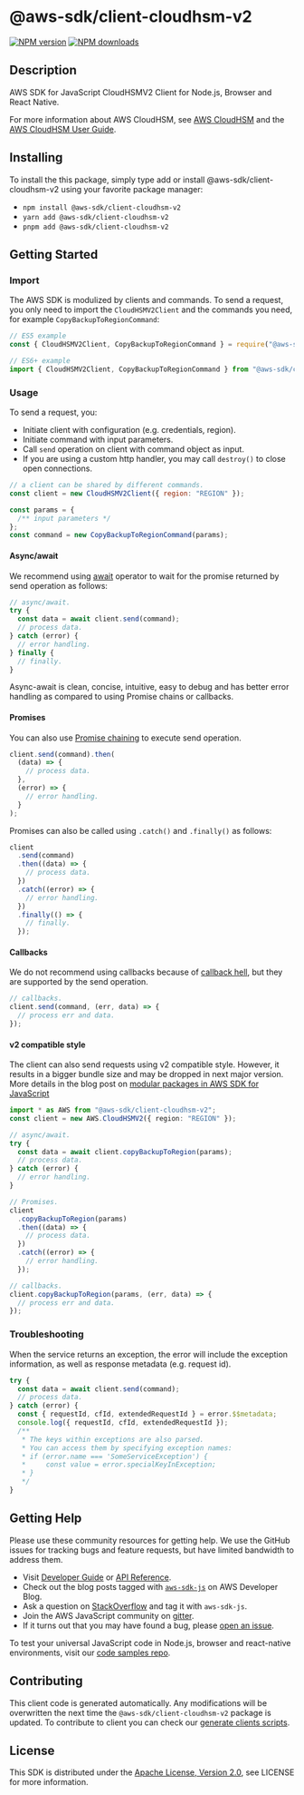 <!-- generated file, do not edit directly -->

# @aws-sdk/client-cloudhsm-v2

[![NPM version](https://img.shields.io/npm/v/@aws-sdk/client-cloudhsm-v2/latest.svg)](https://www.npmjs.com/package/@aws-sdk/client-cloudhsm-v2)
[![NPM downloads](https://img.shields.io/npm/dm/@aws-sdk/client-cloudhsm-v2.svg)](https://www.npmjs.com/package/@aws-sdk/client-cloudhsm-v2)

## Description

AWS SDK for JavaScript CloudHSMV2 Client for Node.js, Browser and React Native.

<p>For more information about AWS CloudHSM, see <a href="http://aws.amazon.com/cloudhsm/">AWS CloudHSM</a> and the <a href="https://docs.aws.amazon.com/cloudhsm/latest/userguide/">AWS
CloudHSM User Guide</a>.</p>

## Installing

To install the this package, simply type add or install @aws-sdk/client-cloudhsm-v2
using your favorite package manager:

- `npm install @aws-sdk/client-cloudhsm-v2`
- `yarn add @aws-sdk/client-cloudhsm-v2`
- `pnpm add @aws-sdk/client-cloudhsm-v2`

## Getting Started

### Import

The AWS SDK is modulized by clients and commands.
To send a request, you only need to import the `CloudHSMV2Client` and
the commands you need, for example `CopyBackupToRegionCommand`:

```js
// ES5 example
const { CloudHSMV2Client, CopyBackupToRegionCommand } = require("@aws-sdk/client-cloudhsm-v2");
```

```ts
// ES6+ example
import { CloudHSMV2Client, CopyBackupToRegionCommand } from "@aws-sdk/client-cloudhsm-v2";
```

### Usage

To send a request, you:

- Initiate client with configuration (e.g. credentials, region).
- Initiate command with input parameters.
- Call `send` operation on client with command object as input.
- If you are using a custom http handler, you may call `destroy()` to close open connections.

```js
// a client can be shared by different commands.
const client = new CloudHSMV2Client({ region: "REGION" });

const params = {
  /** input parameters */
};
const command = new CopyBackupToRegionCommand(params);
```

#### Async/await

We recommend using [await](https://developer.mozilla.org/en-US/docs/Web/JavaScript/Reference/Operators/await)
operator to wait for the promise returned by send operation as follows:

```js
// async/await.
try {
  const data = await client.send(command);
  // process data.
} catch (error) {
  // error handling.
} finally {
  // finally.
}
```

Async-await is clean, concise, intuitive, easy to debug and has better error handling
as compared to using Promise chains or callbacks.

#### Promises

You can also use [Promise chaining](https://developer.mozilla.org/en-US/docs/Web/JavaScript/Guide/Using_promises#chaining)
to execute send operation.

```js
client.send(command).then(
  (data) => {
    // process data.
  },
  (error) => {
    // error handling.
  }
);
```

Promises can also be called using `.catch()` and `.finally()` as follows:

```js
client
  .send(command)
  .then((data) => {
    // process data.
  })
  .catch((error) => {
    // error handling.
  })
  .finally(() => {
    // finally.
  });
```

#### Callbacks

We do not recommend using callbacks because of [callback hell](http://callbackhell.com/),
but they are supported by the send operation.

```js
// callbacks.
client.send(command, (err, data) => {
  // process err and data.
});
```

#### v2 compatible style

The client can also send requests using v2 compatible style.
However, it results in a bigger bundle size and may be dropped in next major version. More details in the blog post
on [modular packages in AWS SDK for JavaScript](https://aws.amazon.com/blogs/developer/modular-packages-in-aws-sdk-for-javascript/)

```ts
import * as AWS from "@aws-sdk/client-cloudhsm-v2";
const client = new AWS.CloudHSMV2({ region: "REGION" });

// async/await.
try {
  const data = await client.copyBackupToRegion(params);
  // process data.
} catch (error) {
  // error handling.
}

// Promises.
client
  .copyBackupToRegion(params)
  .then((data) => {
    // process data.
  })
  .catch((error) => {
    // error handling.
  });

// callbacks.
client.copyBackupToRegion(params, (err, data) => {
  // process err and data.
});
```

### Troubleshooting

When the service returns an exception, the error will include the exception information,
as well as response metadata (e.g. request id).

```js
try {
  const data = await client.send(command);
  // process data.
} catch (error) {
  const { requestId, cfId, extendedRequestId } = error.$$metadata;
  console.log({ requestId, cfId, extendedRequestId });
  /**
   * The keys within exceptions are also parsed.
   * You can access them by specifying exception names:
   * if (error.name === 'SomeServiceException') {
   *     const value = error.specialKeyInException;
   * }
   */
}
```

## Getting Help

Please use these community resources for getting help.
We use the GitHub issues for tracking bugs and feature requests, but have limited bandwidth to address them.

- Visit [Developer Guide](https://docs.aws.amazon.com/sdk-for-javascript/v3/developer-guide/welcome.html)
  or [API Reference](https://docs.aws.amazon.com/AWSJavaScriptSDK/v3/latest/index.html).
- Check out the blog posts tagged with [`aws-sdk-js`](https://aws.amazon.com/blogs/developer/tag/aws-sdk-js/)
  on AWS Developer Blog.
- Ask a question on [StackOverflow](https://stackoverflow.com/questions/tagged/aws-sdk-js) and tag it with `aws-sdk-js`.
- Join the AWS JavaScript community on [gitter](https://gitter.im/aws/aws-sdk-js-v3).
- If it turns out that you may have found a bug, please [open an issue](https://github.com/aws/aws-sdk-js-v3/issues/new/choose).

To test your universal JavaScript code in Node.js, browser and react-native environments,
visit our [code samples repo](https://github.com/aws-samples/aws-sdk-js-tests).

## Contributing

This client code is generated automatically. Any modifications will be overwritten the next time the `@aws-sdk/client-cloudhsm-v2` package is updated.
To contribute to client you can check our [generate clients scripts](https://github.com/aws/aws-sdk-js-v3/tree/main/scripts/generate-clients).

## License

This SDK is distributed under the
[Apache License, Version 2.0](http://www.apache.org/licenses/LICENSE-2.0),
see LICENSE for more information.
